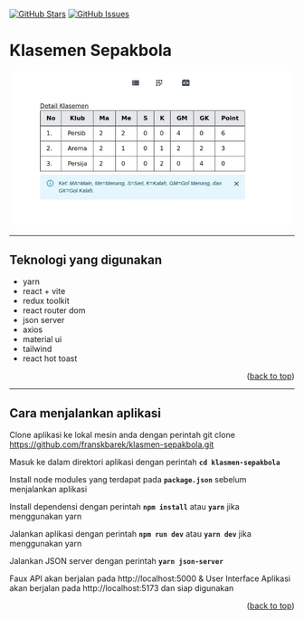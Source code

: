 <a name="readme-top"></a>

[![GitHub Stars](https://img.shields.io/github/stars/franskbarek/klasmen-sepakbola.svg)](https://github.com/franskbarek/klasmen-sepakbola/stars) [![GitHub Issues](https://img.shields.io/github/issues/franskbarek/klasmen-sepakbola.svg)](https://github.com/franskbarek/klasmen-sepakbola/issues)

# Klasemen Sepakbola

![API Preview](./src/assets/classements.jpg)

---

## Teknologi yang digunakan

- yarn
- react + vite
- redux toolkit
- react router dom
- json server
- axios
- material ui
- tailwind
- react hot toast

<p align="right">(<a href="#readme-top">back to top</a>)</p>

---

## Cara menjalankan aplikasi

Clone aplikasi ke lokal mesin anda dengan perintah git clone https://github.com/franskbarek/klasmen-sepakbola.git

Masuk ke dalam direktori aplikasi dengan perintah **`cd klasmen-sepakbola`**

Install node modules yang terdapat pada **`package.json`** sebelum menjalankan aplikasi

Install dependensi dengan perintah **`npm install`** atau **`yarn`** jika menggunakan yarn

Jalankan aplikasi dengan perintah **`npm run dev`** atau **`yarn dev`** jika menggunakan yarn

Jalankan JSON server dengan perintah **`yarn json-server`**

Faux API akan berjalan pada http://localhost:5000 & User Interface Aplikasi akan berjalan pada http://localhost:5173 dan siap digunakan

<p align="right">(<a href="#readme-top">back to top</a>)</p>
